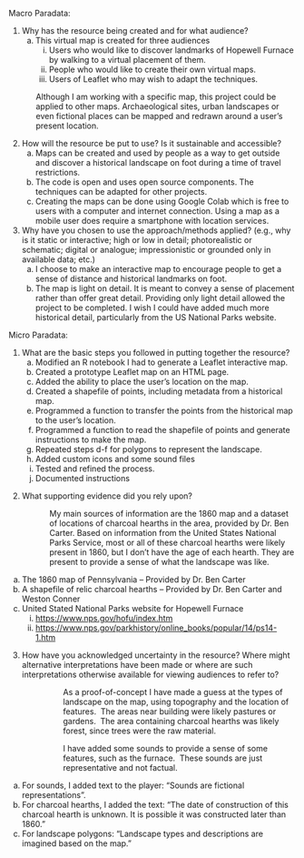 <p>Macro Paradata:</p>

<ol>
	<li>Why has the resource being created and for what audience?
	<ol style="list-style-type:lower-alpha;">
		<li>This virtual map is created for three audiences
		<ol style="list-style-type:lower-roman;">
			<li>Users who would like to discover landmarks of Hopewell Furnace by walking to a virtual placement of them.</li>
			<li>People who would like to create their own virtual maps.</li>
			<li>Users of Leaflet who may wish to adapt the techniques.</li>
		</ol>
		</li>
	</ol>
	</li>
</ol>

<p style="margin-left:36.0pt;">Although I am working with a specific map, this project could be applied to other maps. Archaeological sites, urban landscapes or even fictional places can be mapped and redrawn around a user&rsquo;s present location.</p>

<p></p>

<ol>
	<li value="2">How will the resource be put to use? Is it sustainable and accessible?
	<ol style="list-style-type:lower-alpha;">
		<li>Maps can be created and used by people as a way to get outside and discover a historical landscape on foot during a time of travel restrictions.</li>
		<li>The code is open and uses open source components. The techniques can be adapted for other projects.</li>
		<li>Creating the maps can be done using Google Colab which is free to users with a computer and internet connection. Using a map as a mobile user does require a smartphone with location services.</li>
	</ol>
	</li>
	<li value="3">Why have you chosen to use the approach/methods applied? (e.g., why is it static or interactive; high or low in detail; photorealistic or schematic; digital or analogue; impressionistic or grounded only in available data; etc.)
	<ol style="list-style-type:lower-alpha;">
		<li>I choose to make an interactive map to encourage people to get a sense of distance and historical landmarks on foot.</li>
		<li>The map is light on detail. It is meant to convey a sense of placement rather than offer great detail. Providing only light detail allowed the project to be completed. I wish I could have added much more historical detail, particularly from the US National Parks website.</li>
	</ol>
	</li>
</ol>

<p></p>

<p>Micro Paradata:</p>

<ol>
	<li>What are the basic steps you followed in putting together the resource?
	<ol style="list-style-type:lower-alpha;">
		<li>Modified an R notebook I had to generate a Leaflet interactive map.</li>
		<li>Created a prototype Leaflet map on an HTML page.</li>
		<li>Added the ability to place the user&rsquo;s location on the map.</li>
		<li>Created a shapefile of points, including metadata from a historical map.</li>
		<li>Programmed a function to transfer the points from the historical map to the user&rsquo;s location.</li>
		<li>Programmed a function to read the shapefile of points and generate instructions to make the map.</li>
		<li>Repeated steps d-f for polygons to represent the landscape.</li>
		<li>Added custom icons and some sound files</li>
		<li>Tested and refined the process.</li>
		<li>Documented instructions</li>
	</ol>
	</li>
</ol>

<p></p>

<ol>
	<li value="2">What supporting evidence did you rely upon?</li>
</ol>

<p style="margin-left:54.0pt;">My main sources of information are the 1860 map and a dataset of locations of charcoal hearths in the area, provided by Dr. Ben Carter. Based on information from the United States National Parks Service, most or all of these charcoal hearths were likely present in 1860, but I don&rsquo;t have the age of each hearth. They are present to provide a sense of what the landscape was like.</p>

<ol style="list-style-type:lower-alpha;">
	<li>The 1860 map of Pennsylvania &ndash; Provided by Dr. Ben Carter</li>
	<li>A shapefile of relic charcoal hearths &ndash; Provided by Dr. Ben Carter and Weston Conner</li>
	<li>United Stated National Parks website for Hopewell Furnace
	<ol style="list-style-type:lower-roman;">
		<li><a href="https://www.nps.gov/hofu/index.htm">https://www.nps.gov/hofu/index.htm</a></li>
		<li><a href="https://www.nps.gov/parkhistory/online_books/popular/14/ps14-1.htm">https://www.nps.gov/parkhistory/online_books/popular/14/ps14-1.htm</a></li>
	</ol>
	</li>
</ol>

<p></p>

<ol>
	<li value="3">How have you acknowledged uncertainty in the resource? Where might alternative interpretations have been made or where are such interpretations otherwise available for viewing audiences to refer to?</li>
</ol>

<p style="margin-left:72.0pt;">As a proof-of-concept I have made a guess at the types of landscape on the map, using topography and the location of features.&nbsp; The areas near building were likely pastures or gardens.&nbsp; The area containing charcoal hearths was likely forest, since trees were the raw material.</p>

<p style="margin-left:72.0pt;">I have added some sounds to provide a sense of some features, such as the furnace.&nbsp; These sounds are just representative and not factual.</p>

<ol style="list-style-type:lower-alpha;">
	<li>For sounds, I added text to the player: &ldquo;Sounds are fictional representations&rdquo;.</li>
	<li>For charcoal hearths, I added the text: &ldquo;The date of construction of this charcoal hearth is unknown. It is possible it was constructed later than 1860.&rdquo;</li>
	<li>For landscape polygons: &ldquo;Landscape types and descriptions are imagined based on the map.&rdquo;</li>
</ol>
